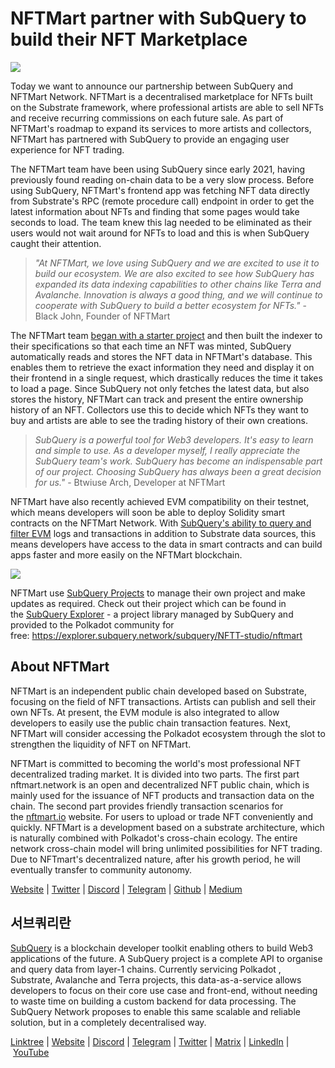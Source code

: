# NFTMart partner with SubQuery to build their NFT Marketplace

![](https://miro.medium.com/max/1400/0*vB2_xu-7yCBfqX0Y)

Today we want to announce our partnership between SubQuery and NFTMart Network. NFTMart is a decentralised marketplace for NFTs built on the Substrate framework, where professional artists are able to sell NFTs and receive recurring commissions on each future sale. As part of NFTMart's roadmap to expand its services to more artists and collectors, NFTMart has partnered with SubQuery to provide an engaging user experience for NFT trading.

The NFTMart team have been using SubQuery since early 2021, having previously found reading on-chain data to be a very slow process. Before using SubQuery, NFTMart's frontend app was fetching NFT data directly from Substrate's RPC (remote procedure call) endpoint in order to get the latest information about NFTs and finding that some pages would take seconds to load. The team knew this lag needed to be eliminated as their users would not wait around for NFTs to load and this is when SubQuery caught their attention.

> _"At NFTMart, we love using SubQuery and we are excited to use it to build our ecosystem. We are also excited to see how SubQuery has expanded its data indexing capabilities to other chains like Terra and Avalanche. Innovation is always a good thing, and we will continue to cooperate with SubQuery to build a better ecosystem for NFTs."_ - Black John, Founder of NFTMart

The NFTMart team [began with a starter project](https://github.com/orgs/subquery/repositories?language=&q=starter&sort=&type=all) and then built the indexer to their specifications so that each time an NFT was minted, SubQuery automatically reads and stores the NFT data in NFTMart's database. This enables them to retrieve the exact information they need and display it on their frontend in a single request, which drastically reduces the time it takes to load a page. Since SubQuery not only fetches the latest data, but also stores the history, NFTMart can track and present the entire ownership history of an NFT. Collectors use this to decide which NFTs they want to buy and artists are able to see the trading history of their own creations.

> _SubQuery is a powerful tool for Web3 developers. It's easy to learn and simple to use. As a developer myself, I really appreciate the SubQuery team's work. SubQuery has become an indispensable part of our project. Choosing SubQuery has always been a great decision for us."_ - Btwiuse Arch, Developer at NFTMart

NFTMart have also recently achieved EVM compatibility on their testnet, which means developers will soon be able to deploy Solidity smart contracts on the NFTMart Network. With [SubQuery's ability to query and filter EVM](./20211028-moonbeam-evm.md) logs and transactions in addition to Substrate data sources, this means developers have access to the data in smart contracts and can build apps faster and more easily on the NFTMart blockchain.

![](https://miro.medium.com/max/1400/0*_7mYU-un7otKsBM3)

NFTMart use [SubQuery Projects](https://project.subquery.network/) to manage their own project and make updates as required. Check out their project which can be found in the [SubQuery Explorer](https://explorer.subquery.network/) - a project library managed by SubQuery and provided to the Polkadot community for free: https://explorer.subquery.network/subquery/NFTT-studio/nftmart

## About NFTMart

NFTMart is an independent public chain developed based on Substrate, focusing on the field of NFT transactions. Artists can publish and sell their own NFTs. At present, the EVM module is also integrated to allow developers to easily use the public chain transaction features. Next, NFTMart will consider accessing the Polkadot ecosystem through the slot to strengthen the liquidity of NFT on NFTMart.

NFTMart is committed to becoming the world's most professional NFT decentralized trading market. It is divided into two parts. The first part nftmart.network is an open and decentralized NFT public chain, which is mainly used for the issuance of NFT products and transaction data on the chain. The second part provides friendly transaction scenarios for the [nftmart.io](http://nftmart.io/) website. For users to upload or trade NFT conveniently and quickly. NFTMart is a development based on a substrate architecture, which is naturally combined with Polkadot's cross-chain ecology. The entire network cross-chain model will bring unlimited possibilities for NFT trading. Due to NFTmart's decentralized nature, after his growth period, he will eventually transfer to community autonomy.

[Website](http://nftmart.io/) | [Twitter](https://twitter.com/nftmartio) | [Discord](https://discord.gg/jNMeDvvvvR) | [Telegram](https://t.me/NFTMartio) | [Github](https://github.com/NFTT-studio) | [Medium](https://nftmart-io.medium.com/)

## 서브쿼리란

[SubQuery](https://subquery.network/) is a blockchain developer toolkit enabling others to build Web3 applications of the future. A SubQuery project is a complete API to organise and query data from layer-1 chains. Currently servicing Polkadot , Substrate, Avalanche and Terra projects, this data-as-a-service allows developers to focus on their core use case and front-end, without needing to waste time on building a custom backend for data processing. The SubQuery Network proposes to enable this same scalable and reliable solution, but in a completely decentralised way.

[Linktree](https://linktr.ee/subquerynetwork) | [Website](https://subquery.network/) | [Discord](https://discord.com/invite/78zg8aBSMG) | [Telegram](https://t.me/subquerynetwork) | [Twitter](https://twitter.com/subquerynetwork) | [Matrix](https://matrix.to/#/#subquery:matrix.org) | [LinkedIn](https://www.linkedin.com/company/subquery) | [YouTube](https://www.youtube.com/channel/UCi1a6NUUjegcLHDFLr7CqLw)
